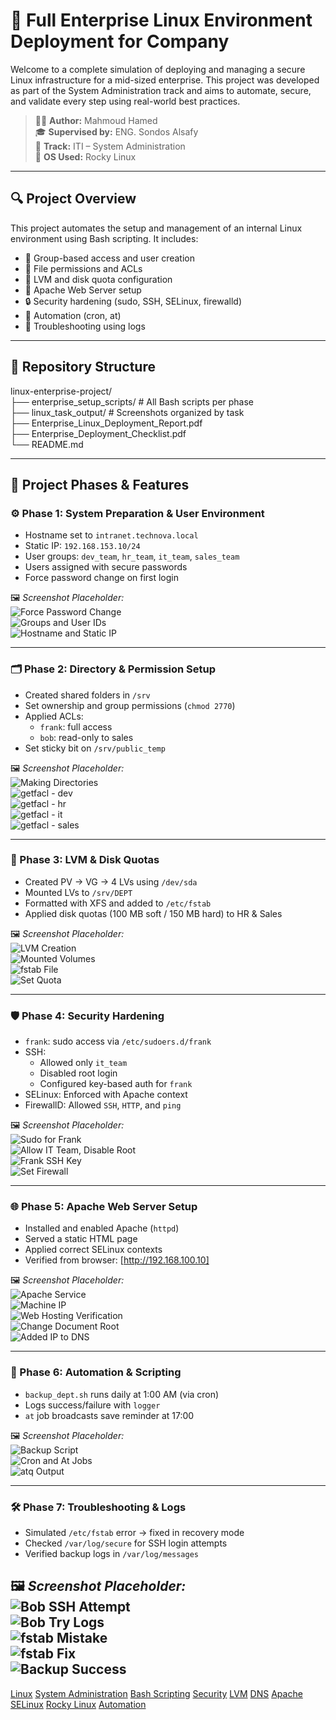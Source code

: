 # 🐧 Full Enterprise Linux Environment Deployment for Company

Welcome to a complete simulation of deploying and managing a secure Linux infrastructure for a mid-sized enterprise. This project was developed as part of the System Administration track and aims to automate, secure, and validate every step using real-world best practices.

> 👨‍💻 **Author:** Mahmoud Hamed  
> 🎓 **Supervised by:** ENG. Sondos Alsafy  
> 📄 **Track:** ITI – System Administration  
> 📁 **OS Used:** Rocky Linux  

---

## 🔍 Project Overview

This project automates the setup and management of an internal Linux environment using Bash scripting. It includes:

- 👥 Group-based access and user creation
- 🔐 File permissions and ACLs
- 💽 LVM and disk quota configuration
- 🧰 Apache Web Server setup
- 🔒 Security hardening (sudo, SSH, SELinux, firewalld)
- 📜 Automation (cron, at)
- 🧾 Troubleshooting using logs

---

## 📂 Repository Structure
linux-enterprise-project/ \
├── enterprise_setup_scripts/ # All Bash scripts per phase \
├── linux_task_output/ # Screenshots organized by task \
├── Enterprise_Linux_Deployment_Report.pdf \
├── Enterprise_Deployment_Checklist.pdf \
└── README.md 

---

## 📑 Project Phases & Features

### ⚙️ Phase 1: System Preparation & User Environment

- Hostname set to `intranet.technova.local`  
- Static IP: `192.168.153.10/24`  
- User groups: `dev_team`, `hr_team`, `it_team`, `sales_team`  
- Users assigned with secure passwords  
- Force password change on first login  

🖼️ *Screenshot Placeholder:*  
![Force Password Change](linux_task_output/task1_Sys_Prep/force_pass_change.png)  
![Groups and User IDs](linux_task_output/task1_Sys_Prep/groups_user_id.png)  
![Hostname and Static IP](linux_task_output/task1_Sys_Prep/hostname_static_ip.png)

---

### 🗂️ Phase 2: Directory & Permission Setup

- Created shared folders in `/srv`  
- Set ownership and group permissions (`chmod 2770`)  
- Applied ACLs:  
  - `frank`: full access  
  - `bob`: read-only to sales  
- Set sticky bit on `/srv/public_temp`  

🖼️ *Screenshot Placeholder:*  
![Making Directories](linux_task_output/task2_Dir_Perm_setup/making_Dirs.png)  
![getfacl - dev](linux_task_output/task2_Dir_Perm_setup/getfacl_dev.png)  
![getfacl - hr](linux_task_output/task2_Dir_Perm_setup/getfacl_hr.png)  
![getfacl - it](linux_task_output/task2_Dir_Perm_setup/getfacl_it.png)  
![getfacl - sales](linux_task_output/task2_Dir_Perm_setup/getfacl_sales.png)

---

### 💾 Phase 3: LVM & Disk Quotas

- Created PV → VG → 4 LVs using `/dev/sda`  
- Mounted LVs to `/srv/DEPT`  
- Formatted with XFS and added to `/etc/fstab`  
- Applied disk quotas (100 MB soft / 150 MB hard) to HR & Sales  

🖼️ *Screenshot Placeholder:*  
![LVM Creation](linux_task_output/task3_Storage_LVM_setup/pvs_vgs_lvs.png)  
![Mounted Volumes](linux_task_output/task3_Storage_LVM_setup/show_mount.png)  
![fstab File](linux_task_output/task3_Storage_LVM_setup/fstab_file.png)  
![Set Quota](linux_task_output/task3_Storage_LVM_setup/set_quota.png)

---

### 🛡️ Phase 4: Security Hardening

- `frank`: sudo access via `/etc/sudoers.d/frank`  
- SSH:  
  - Allowed only `it_team`  
  - Disabled root login  
  - Configured key-based auth for `frank`  
- SELinux: Enforced with Apache context  
- FirewallD: Allowed `SSH`, `HTTP`, and `ping`  

🖼️ *Screenshot Placeholder:*  
![Sudo for Frank](linux_task_output/task4_Sec_Hardening/sudo_frank.png)  
![Allow IT Team, Disable Root](linux_task_output/task4_Sec_Hardening/allow_it_disable_root.png)  
![Frank SSH Key](linux_task_output/task4_Sec_Hardening/sshkeygrn_frank.png)  
![Set Firewall](linux_task_output/task4_Sec_Hardening/set_firewall.png)

---

### 🌐 Phase 5: Apache Web Server Setup

- Installed and enabled Apache (`httpd`)  
- Served a static HTML page  
- Applied correct SELinux contexts  
- Verified from browser: [http://192.168.100.10]  

🖼️ *Screenshot Placeholder:*  
![Apache Service](linux_task_output/task5_Web_portal/systemctl_httpd.png)  
![Machine IP](linux_task_output/task5_Web_portal/machine_ip.png)  
![Web Hosting Verification](linux_task_output/task5_Web_portal/show_hosting.png)  
![Change Document Root](linux_task_output/task5_Web_portal/change_document.png)  
![Added IP to DNS](linux_task_output/task5_Web_portal/added_ip.png)

---

### 🤖 Phase 6: Automation & Scripting

- `backup_dept.sh` runs daily at 1:00 AM (via cron)  
- Logs success/failure with `logger`  
- `at` job broadcasts save reminder at 17:00  

🖼️ *Screenshot Placeholder:*  
![Backup Script](linux_task_output/task6_Cron_Logs/backup_script.png)  
![Cron and At Jobs](linux_task_output/task6_Cron_Logs/cron_at.png)  
![atq Output](linux_task_output/task6_Cron_Logs/words_atq.png)

---

### 🛠️ Phase 7: Troubleshooting & Logs

- Simulated `/etc/fstab` error → fixed in recovery mode  
- Checked `/var/log/secure` for SSH login attempts  
- Verified backup logs in `/var/log/messages`  

🖼️ *Screenshot Placeholder:*  
![Bob SSH Attempt](linux_task_output/task7_troubleshooting/bob_ssh.png)  
![Bob Try Logs](linux_task_output/task7_troubleshooting/bob_try_logs.png)  
![fstab Mistake](linux_task_output/task7_troubleshooting/fstab_mistake.png)  
![fstab Fix](linux_task_output/task7_troubleshooting/fstab_fix.png)  
![Backup Success](linux_task_output/task7_troubleshooting/show_success_backup.png)
---

[Linux](https://github.com/search?q=Linux)
[System Administration](https://github.com/search?q=System+Administration)
[Bash Scripting](https://github.com/search?q=Bash+Scripting)
[Security](https://github.com/search?q=Security)
[LVM](https://github.com/search?q=LVM)
[DNS](https://github.com/search?q=DNS)
[Apache](https://github.com/search?q=Apache)
[SELinux](https://github.com/search?q=SELinux)
[Rocky Linux](https://github.com/search?q=Rocky+Linux)
[Automation](https://github.com/search?q=Automation)
